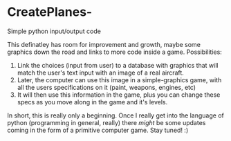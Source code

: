 # CreatePlanes-
Simple python input/output code

This definatley has room for improvement and growth, maybe some graphics down the road and links to more code inside a game.
Possibilities: 
1. Link the choices (input from user) to a database with graphics that will match the user's text input with an image of a real aircraft. 
2. Later, the computer can use this image in a simple-graphics game, with all the users specifications on it (paint, weapons, engines, etc) 
3. It will then use this information in the game, plus you can change these specs as you move along in the game and it's levels.

In short, this is really only a beginning. Once I really get into the language of python (programming in general, really) there *might* be some updates coming in the form of a primitive computer game. 
Stay tuned! :) 

